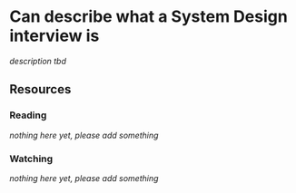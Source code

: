 # Can describe what a System Design interview is
_description tbd_
## Resources
### Reading
_nothing here yet, please add something_
### Watching
_nothing here yet, please add something_
